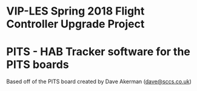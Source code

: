 # VIP-LES Spring 2018 Flight Controller Upgrade Project #






# PITS - HAB Tracker software for the PITS boards #

Based off of the PITS board created by Dave Akerman (dave@sccs.co.uk)
